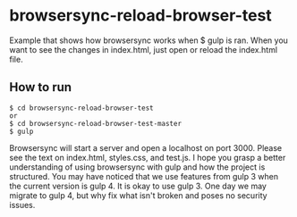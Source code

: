 # browsersync-reload-browser-test
  Example that shows how browsersync works when $ gulp is ran.
  When you want to see the changes in index.html, just open or reload the index.html file.

## How to run
    $ cd browsersync-reload-browser-test
    or
    $ cd browsersync-reload-browser-test-master
    $ gulp

Browsersync will start a server and open a localhost on port 3000. Please see the text on index.html, styles.css, and test.js. I hope you grasp a better understanding of using browsersync with gulp and how the project is structured. You may have noticed that we use features from gulp 3 when the current version is gulp 4. It is okay to use gulp 3. One day we may migrate to gulp 4, but why fix what isn't broken and poses no security issues.
